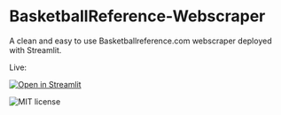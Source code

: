 # BasketballReference-Webscraper

A clean and easy to use Basketballreference.com webscraper deployed with Streamlit.


Live:

[![Open in Streamlit](https://static.streamlit.io/badges/streamlit_badge_black_white.svg)](https://share.streamlit.io/pipegalera/basketballreference-webscraper/main)

![MIT license](https://img.shields.io/badge/License-MIT-blue.svg)

